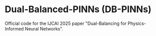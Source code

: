 # Dual-Balanced-PINNs (DB-PINNs)
Official code for the IJCAI 2025 paper "Dual-Balancing for Physics-Informed Neural Networks".





